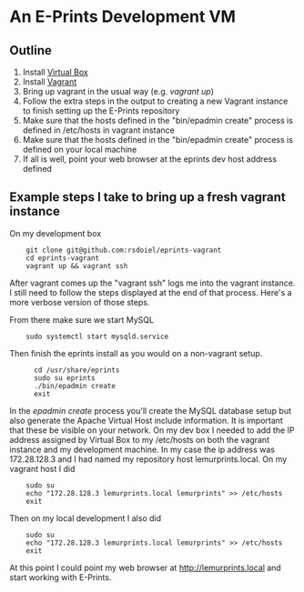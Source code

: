 
# An E-Prints Development VM

## Outline

1. Install [Virtual Box](https://www.virtualbox.org/wiki/Downloads)
2. Install [Vagrant](https://www.virtualbox.org/wiki/Downloads)
3. Bring up vagrant in the usual way (e.g. _vagrant up_)
4. Follow the extra steps in the output to creating a new Vagrant instance to finish setting up the E-Prints repository
5. Make sure that the hosts defined in the "bin/epadmin create" process is defined in /etc/hosts in vagrant instance
6. Make sure that the hosts defined in the "bin/epadmin create" process is defined on your local machine
7. If all is well, point your web browser at the eprints dev host address defined

## Example steps I take to bring up a fresh vagrant instance

On my development box

```
    git clone git@github.com:rsdoiel/eprints-vagrant
    cd eprints-vagrant
    vagrant up && vagrant ssh
```

After vagrant comes up the "vagrant ssh" logs me into the vagrant instance. I still need
to follow the steps displayed at the end of that process. Here's a more verbose version
of those steps.

From there make sure we start MySQL

```
    sudo systemctl start mysqld.service
```

Then finish the eprints install as you would on a non-vagrant setup.

```
      cd /usr/share/eprints
      sudo su eprints
      ./bin/epadmin create
      exit
```

In the _epadmin create_ process you'll create the MySQL database setup but
also generate the Apache Virtual Host include information. It is important that
these be visible on your network.  On my dev box I needed to add the IP address
assigned by Virtual Box to my /etc/hosts on both the vagrant instance and my
development machine. In my case the ip address was 172.28.128.3 and I had
named my repository host lemurprints.local. On my vagrant host I did

```
    sudo su
    echo "172.28.128.3 lemurprints.local lemurprints" >> /etc/hosts
    exit
```

Then on my local development I also did

```
    sudo su
    echo "172.28.128.3 lemurprints.local lemurprints" >> /etc/hosts
    exit
```

At this point I could point my web browser at http://lemurprints.local and
start working with E-Prints.
